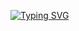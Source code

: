 [![Typing SVG](https://readme-typing-svg.demolab.com?font=Fira+Code&pause=1000&color=e310a4&center=true&vCenter=true&multiline=true&width=600&lines=Hi%2C+I'm+Sara!+%F0%9F%91%8B;Welcome+to+my+GitHub+page.;FrontEnd+Developer+%7C+React+Enthusiast+%7C+UI%2FUX+Lover)](https://github.com/sarah53nk)





<!--
**sarah53nk/sarah53nk** is a ✨ _special_ ✨ repository because its `README.md` (this file) appears on your GitHub profile.

Here are some ideas to get you started:

- 🔭 I’m currently working on ...
- 🌱 I’m currently learning ...
- 👯 I’m looking to collaborate on ...
- 🤔 I’m looking for help with ...
- 💬 Ask me about ...
- 📫 How to reach me: ...
- 😄 Pronouns: ...
- ⚡ Fun fact: ...
-->

